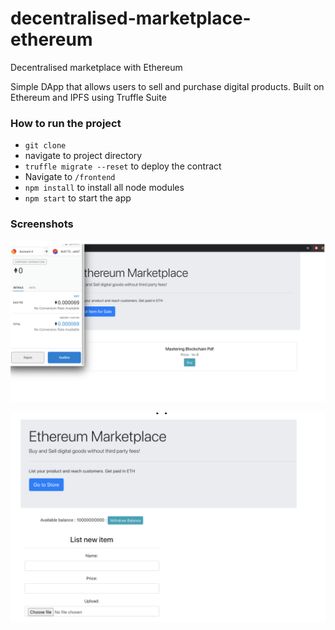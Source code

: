 # decentralised-marketplace-ethereum
Decentralised marketplace with Ethereum

Simple DApp that allows users to sell and purchase digital products.
Built on Ethereum and IPFS using Truffle Suite

### How to run the project

- `git clone`
- navigate to project directory
- `truffle migrate --reset` to deploy the contract
- Navigate to `/frontend`
- `npm install` to install all node modules
- `npm start` to start the app


### Screenshots

![Homepage](/screenshots/homepage.png "Homepage")

![ListPage](/screenshots/listitem.png "ListPage")